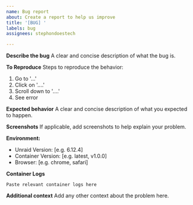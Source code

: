 ```yaml
---
name: Bug report
about: Create a report to help us improve
title: '[BUG] '
labels: bug
assignees: stephondoestech

---
```


**Describe the bug**
A clear and concise description of what the bug is.

**To Reproduce**
Steps to reproduce the behavior:
1. Go to '...'
2. Click on '....'
3. Scroll down to '....'
4. See error

**Expected behavior**
A clear and concise description of what you expected to happen.

**Screenshots**
If applicable, add screenshots to help explain your problem.

**Environment:**
 - Unraid Version: [e.g. 6.12.4]
 - Container Version: [e.g. latest, v1.0.0]
 - Browser: [e.g. chrome, safari]

**Container Logs**
```
Paste relevant container logs here
```

**Additional context**
Add any other context about the problem here.
